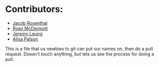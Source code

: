 # Contributors:


* [Jacob Rosenthal](https://github.com/jacobrosenthal/)
* [Ryan McDermott](http://twitter.com/blhack)
* [Jeremy Leung](https://github.com/uberschnitzel/)
* [Alisa Palson](http://github.com/alisamfp)


This is a file that us newbies to git can put our names on, then do a pull request.  Doesn't touch anything, but lets us see the process for doing a pull.



